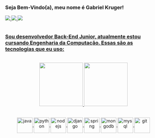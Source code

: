 
### Seja Bem-Vindo(a), meu nome é Gabriel Kruger! 

<a href="https://www.instagram.com/krugerxzz/"><img src="https://img.shields.io/badge/Instagram-E4405F?style=for-the-badge&logo=instagram&logoColor=white"/>
<a href="https://www.linkedin.com/in/gabriel-kruger-8b57a1224/"><img src="https://img.shields.io/badge/LinkedIn-0077B5?style=for-the-badge&logo=linkedin&logoColor=white"/>
<a href="mailto:krugergabriel278@gmail.com"><img src="https://img.shields.io/badge/Gmail-D14836?style=for-the-badge&logo=gmail&logoColor=white"/>
#
### Sou desenvolvedor Back-End Junior, atualmente estou cursando Engenharia da Computação. Essas são as tecnologias que eu uso: 
<br/>
    
 <div align="center">
      <a href="https://github.com/uKRUGER11">
      <img height="140em" src="https://github-readme-stats.vercel.app/api?username=ukruger11&theme=github_dark"/>
       <a href="https://github.com/uKRUGER11">
      <img height="140em" src= "https://github-readme-stats.vercel.app/api/top-langs/?username=ukruger11&layout=compact&langs_count=3&theme=github_dark"/>
 <div/> 
<br/>
<div align="center" valign="top" style="display: inline_block"><br/>
    <img align="center" alt="java" height="50" width="50" src = "https://cdn.jsdelivr.net/gh/devicons/devicon/icons/java/java-original.svg" /> 
    <img align="center" alt="python" height="50" width="50" src = "https://cdn.jsdelivr.net/gh/devicons/devicon/icons/python/python-original.svg" />
    <img align="center" alt="nodejs" height="50" width="50" src = "https://cdn.jsdelivr.net/gh/devicons/devicon/icons/nodejs/nodejs-plain.svg"/>
    <img align="center" alt="django" height="50" width="50" src = "https://cdn.jsdelivr.net/gh/devicons/devicon/icons/django/django-plain.svg"/>
    <img align="center" alt="spring" height="50" width="50" src = "https://cdn.jsdelivr.net/gh/devicons/devicon/icons/spring/spring-original.svg"/>
    <img align="center" alt="mongodb" height="50" width="50" src = "https://cdn.jsdelivr.net/gh/devicons/devicon/icons/mongodb/mongodb-plain.svg" />
    <img align="center" alt="mysql" height="50" width="50" src = "https://cdn.jsdelivr.net/gh/devicons/devicon/icons/mysql/mysql-original.svg"/>
    <img align="center" alt="git" height="50" width="50" src = "https://cdn.jsdelivr.net/gh/devicons/devicon/icons/git/git-original.svg"/>
<div/> 
<br/> 
 



    
    
